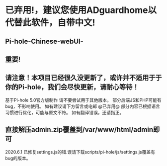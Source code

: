 # 已弃用!，建议您使用ADguardhome以代替此软件，自带中文!
## Pi-hole-Chinese-webUI-
## 重要!
## 请注意！本项目已经很久没更新了，或许并不适用于于你的Pi-hole，我们会尽快更新，请耐心等待！
基于Pi-hole 5.0官方版制作
请不要尝试用于其他版本。
部分后端JS和PHP可能有bug，不影响使用。
如有建议请下方留言或电邮 @已弃用@
部分内容已根据语言习惯进行优化，可能与原文不符。
如有翻译错误，还请指正。
## 直接解压admin.zip覆盖到/var/www/html/admin即可
2020.6.1 已修复settings.js的错.误请下载scripts/pi-hole/js/settings.js覆盖有bug的版本。
